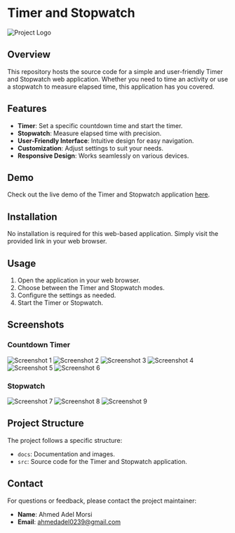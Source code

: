 # Timer and Stopwatch

![Project Logo](/stopwatch.png)

## Overview

This repository hosts the source code for a simple and user-friendly Timer and Stopwatch web application. Whether you need to time an activity or use a stopwatch to measure elapsed time, this application has you covered.

## Features

- **Timer**: Set a specific countdown time and start the timer.
- **Stopwatch**: Measure elapsed time with precision.
- **User-Friendly Interface**: Intuitive design for easy navigation.
- **Customization**: Adjust settings to suit your needs.
- **Responsive Design**: Works seamlessly on various devices.

## Demo

Check out the live demo of the Timer and Stopwatch application [here](https://ahmed-adel-morsi.github.io/Timer-and-Stopwatch/).

## Installation

No installation is required for this web-based application. Simply visit the provided link in your web browser.

## Usage

1. Open the application in your web browser.
2. Choose between the Timer and Stopwatch modes.
3. Configure the settings as needed.
4. Start the Timer or Stopwatch.

## Screenshots

### Countdown Timer
![Screenshot 1](screenshots/timer%20page.png)
![Screenshot 2](screenshots/add%20your%20own%20presets.png)
![Screenshot 3](screenshots/Apply%20or%20Remove%20Any%20Added%20Preset.png)
![Screenshot 4](screenshots/pause.png)
![Screenshot 5](screenshots/resume.png)
![Screenshot 6](screenshots/finish%20and%20sound.png)


### Stopwatch
![Screenshot 7](screenshots/stopwatch.png)
![Screenshot 8](screenshots/pause%20sw.png)
![Screenshot 9](screenshots/resume%20sw.png)


## Project Structure

The project follows a specific structure:

- `docs`: Documentation and images.
- `src`: Source code for the Timer and Stopwatch application.

## Contact

For questions or feedback, please contact the project maintainer:

- **Name**: Ahmed Adel Morsi
- **Email**: ahmedadel0239@gmail.com
